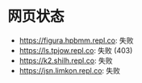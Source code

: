 # 网页状态
- https://figura.hpbmm.repl.co: 失败
- https://ls.tpjow.repl.co: 失败 (403)
- https://k2.shilh.repl.co: 失败
- https://jsn.limkon.repl.co: 失败
